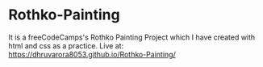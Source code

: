 # Rothko-Painting
It is a freeCodeCamps's Rothko Painting Project which I have created with html and css as a practice.
Live at:  https://dhruvarora8053.github.io/Rothko-Painting/
